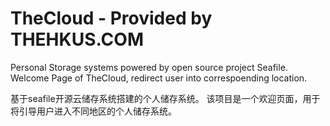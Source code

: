 # TheCloud - Provided by THEHKUS.COM

Personal Storage systems powered by open source project Seafile.
Welcome Page of TheCloud, redirect user into correspoending location.

基于seafile开源云储存系统搭建的个人储存系统。
该项目是一个欢迎页面，用于将引导用户进入不同地区的个人储存系统。
